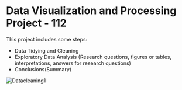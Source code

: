 # Data Visualization and Processing Project - 112

This project includes some steps:
- Data Tidying and Cleaning
- Exploratory Data Analysis (Research questions, figures or tables, interpretations, answers for research questions)
- Conclusions(Summary)

![Datacleaning1](https://github.com/sefabltt/Sefa-Bulut-Data-Processing-and-Visualization-Project/assets/123082677/1f285fef-e12b-4762-846b-abb189bd3a04)





